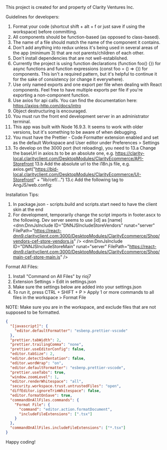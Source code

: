 This project is created for and property of Clarity Ventures Inc.

Guidelines for developers:

1. Format your code (shortcut shift + alt + f or just save if using the workspace) before committing.
2. All components should be function-based (as opposed to class-based).
3. The name of a file should match the name of the component it contains.
4. Don't add anything into redux unless it's being used in several areas of the app (minimum 3) that are not parents/children of each other.
5. Don't install dependencies that are not well-established.
6. Currently the project is using function declarations (function foo() {}) for async functions and function expressions (const foo = () => {}) for components. This isn't a required pattern, but it's helpful to continue it for the sake of consistency (or change it everywhere).
7. Use only named exports and one export per file when dealing with React components. Feel free to have multiple exports per file if you're exporting a non-component function.
8. Use axios for api calls. You can find the documentation here: https://axios-http.com/docs/intro
9. Object destructuring is encouraged.
10. You must run the front end development server in an administrator terminal.
11. This app was built with Node 16.9.3. It seems to work with older versions, but it's something to be aware of when debugging.
12. You must have the Prettier - Code Formatter extension enabled and set as the default Workspace and User editor under Preferences > Settings
13. To develop on the 3000 port (hot reloading), you need to
    13.a Change the baseUrl in axios.ts to be an absolute one, e.g. https://clarity-local.clarityclient.com/DesktopModules/ClarityEcommerce/API-Storefront
    13.b Add the absolute url to the i18n.js file, e.g. axios.get("https://bid-local.clarityclient.com/DesktopModules/ClarityEcommerce/UI-Storefront" + "lib/cef/...")
    13.c Add the following tag to AngJS/web.config: <add name="Access-Control-Allow-Origin" value="https://clarity-local.clarityclient.com:3000" />

Installation Tips:

1. In package.json - scripts.build and scripts.start need to have the client skin at the end
2. For development, temporarily change the script imports in footer.ascx to the following. Dev server seems to use [id] as [name]
   <dnn:DnnJsInclude ID="DNNJSIncludeStoreVendors" runat="server" FilePath="https://react-dnn9.clarityclient.com:3000/DesktopModules/ClarityEcommerce/Shop/vendors-cef-store-vendors.js" />
   <dnn:DnnJsInclude ID="DNNJSIncludeStoreMain" runat="server" FilePath="https://react-dnn9.clarityclient.com:3000/DesktopModules/ClarityEcommerce/Shop/main-cef-store-main.js" />

Format All Files:

1. Install "Command on All Files" by rioj7
2. Extension Settings > Edit in settings.json
3. Make sure the settings below are added into your settings.json
4. To run it, press CTRL + SHIFT + P > Apply 1 or more commands to all files in the workspace > Format File

NOTE: Make sure you are in the workspace, and exclude files that are not supposed to be formatted.

```json
{
  "[javascript]": {
    "editor.defaultFormatter": "esbenp.prettier-vscode"
  },
  "prettier.tabWidth": 2,
  "prettier.trailingComma": "none",
  "prettier.useEditorConfig": false,
  "editor.tabSize": 2,
  "editor.detectIndentation": false,
  "editor.wordWrap": "on",
  "editor.defaultFormatter": "esbenp.prettier-vscode",
  "prettier.useTabs": true,
  "window.zoomLevel": 1,
  "editor.renderWhitespace": "all",
  "security.workspace.trust.untrustedFiles": "open",
  "diffEditor.ignoreTrimWhitespace": false,
  "editor.formatOnSave": true,
  "commandOnAllFiles.commands": {
    "Format File": {
      "command": "editor.action.formatDocument",
      "includeFileExtensions": [".tsx"]
    }
  },
  "commandOnAllFiles.includeFileExtensions": ["*.tsx"]
}
```

Happy coding!

